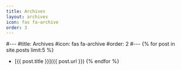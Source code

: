 ```yaml
---
title: Archives
layout: archives
icon: fas fa-archive
order: 3
---
```


#---
#title: Archives
#icon: fas fa-archive
#order: 2
#---
{% for post in site.posts limit:5 %}
  - [{{ post.title }}]({{ post.url }})
{% endfor %}
